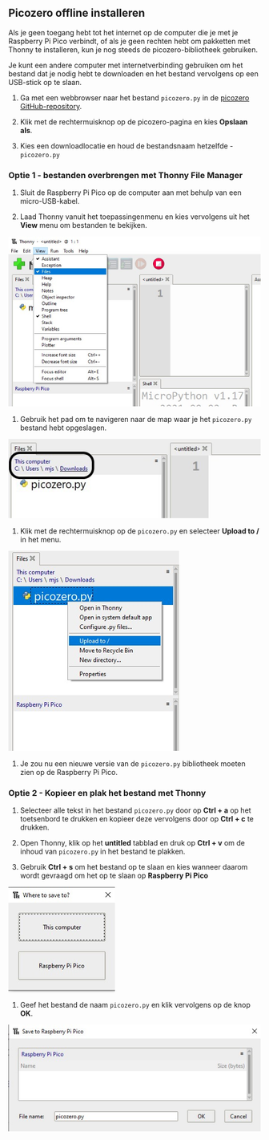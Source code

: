 ## Picozero offline installeren

Als je geen toegang hebt tot het internet op de computer die je met je Raspberry Pi Pico verbindt, of als je geen rechten hebt om pakketten met Thonny te installeren, kun je nog steeds de picozero-bibliotheek gebruiken.

Je kunt een andere computer met internetverbinding gebruiken om het bestand dat je nodig hebt te downloaden en het bestand vervolgens op een USB-stick op te slaan.

1. Ga met een webbrowser naar het bestand `picozero.py` in de [picozero GitHub-repository](https://raw.githubusercontent.com/RaspberryPiFoundation/picozero/master/picozero/picozero.py?token=GHSAT0AAAAAABRLTKWZCT53CGKBFHMJGE54YSC762A).

1. Klik met de rechtermuisknop op de picozero-pagina en kies **Opslaan als**.

1. Kies een downloadlocatie en houd de bestandsnaam hetzelfde - `picozero.py`

### Optie 1 - bestanden overbrengen met Thonny File Manager

1. Sluit de Raspberry Pi Pico op de computer aan met behulp van een micro-USB-kabel.

1. Laad Thonny vanuit het toepassingenmenu en kies vervolgens uit het **View** menu om bestanden te bekijken.

![Het menu View is geselecteerd en files is aangevinkt](images/view_files.jpg)

1. Gebruik het pad om te navigeren naar de map waar je het `picozero.py` bestand hebt opgeslagen.

![Bestandspad gemarkeerd op het tabblad Files in Thonny](images/navigate_downloads.jpg)

1. Klik met de rechtermuisknop op de `picozero.py` en selecteer **Upload to /** in het menu.

![contextmenu weergegeven met upload to / geselecteerd](images/upload_files.jpg)

1. Je zou nu een nieuwe versie van de `picozero.py` bibliotheek moeten zien op de Raspberry Pi Pico.

### Optie 2 - Kopieer en plak het bestand met Thonny

1. Selecteer alle tekst in het bestand `picozero.py` door op **Ctrl + a** op het toetsenbord te drukken en kopieer deze vervolgens door op **Ctrl + c** te drukken.

1. Open Thonny, klik op het **untitled** tabblad en druk op **Ctrl + v** om de inhoud van `picozero.py` in het bestand te plakken.

1. Gebruik **Ctrl + s** om het bestand op te slaan en kies wanneer daarom wordt gevraagd om het op te slaan op **Raspberry Pi Pico**

![de opties voor opslaan worden weergegeven met deze computer en de Raspberry Pi Pico](images/save_to.jpg)

1. Geef het bestand de naam `picozero.py` en klik vervolgens op de knop **OK**.

![picozero.py getypt in het veld Filename en de knoppen OK en Cancel worden weergegeven](images/save_file.jpg)
